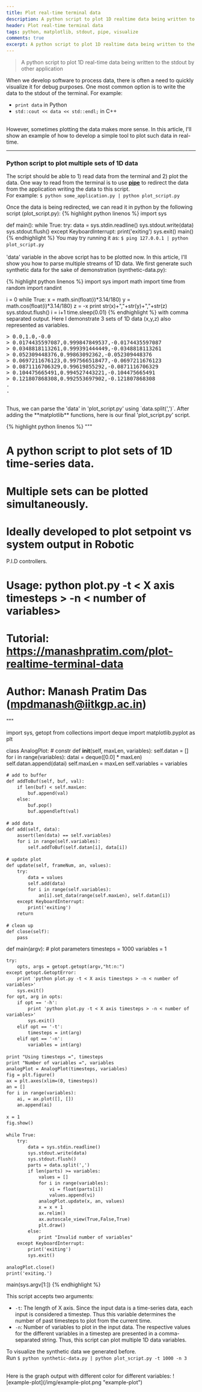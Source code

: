 ```yaml
---
title: Plot real-time terminal data
description: A python script to plot 1D realtime data being written to the stdout by other application
header: Plot real-time terminal data
tags: python, matplotlib, stdout, pipe, visualize
comments: true
excerpt: A python script to plot 1D realtime data being written to the stdout by other application
---
```


> A python script to plot 1D real-time data being written to the stdout by other application

When we develop software to process data, there is often a need to quickly visualize it for debug purposes. One most common option is to write the data to the stdout of the terminal. For example:
- `print data` in Python
- `std::cout << data << std::endl;` in C++

<br>
However, sometimes plotting the data makes more sense. In this article, I'll show an example of how to develop a simple tool to plot such data in real-time.

----

### Python script to plot multiple sets of 1D data
The script should be able to 1) read data from the terminal and 2) plot the data. One way to read from the terminal is to use [**pipe**](https://www.linfo.org/pipes.html) to redirect the data from the application writing the data to this script. 
<br> For example: `$ python some_application.py | python plot_script.py`

Once the data is being redirected, we can read it in python by the following script (plot_script.py):
{% highlight python linenos %}
import sys

def main():
    while True:
        try:
            data = sys.stdin.readline()
            sys.stdout.write(data)
            sys.stdout.flush()
        except KeyboardInterrupt:
            print('exiting')
            sys.exit()
main()
{% endhighlight %}
You may try running it as: `$ ping 127.0.0.1 | python plot_script.py`
<br>  
'data' variable in the above script has to be plotted now. In this article, I'll show you how to parse multiple streams of 1D data. We first generate such synthetic data for the sake of demonstration (synthetic-data.py):

{% highlight python linenos %}
import sys
import math
import time
from random import randint

i = 0
while True:
    x = math.sin(float(i)*3.14/180)
    y = math.cos(float(i)*3.14/180)
    z = -x
    print str(x)+","+str(y)+","+str(z)
    sys.stdout.flush()
    i = i+1
    time.sleep(0.01)
{% endhighlight %}
with comma separated output. Here I demonstrate 3 sets of 1D data (x,y,z) also represented as variables.
<pre>
> 0.0,1.0,-0.0
> 0.0174435597087,0.999847849537,-0.0174435597087
> 0.0348818113261,0.999391444449,-0.0348818113261
> 0.052309448376,0.99863092362,-0.052309448376
> 0.0697211676123,0.997566518477,-0.0697211676123
> 0.0871116706329,0.99619855292,-0.0871116706329
> 0.104475665491,0.994527443221,-0.104475665491
> 0.121807868308,0.992553697902,-0.121807868308
.
.
</pre>
<br>
Thus, we can parse the 'data' in 'plot_script.py' using `data.split(',')`. After adding the **matplotlib** functions, here is our final 'plot_script.py' script.

{% highlight python linenos %}
"""
# A python script to plot sets of 1D time-series data.
# Multiple sets can be plotted simultaneously.
# Ideally developed to plot setpoint vs system output in Robotic
   P.I.D controllers.

# Usage: python plot.py -t < X axis timesteps > -n < number of variables>
# Tutorial: https://manashpratim.com/plot-realtime-terminal-data

# Author: Manash Pratim Das (mpdmanash@iitkgp.ac.in)
"""

import sys, getopt
from collections import deque
import matplotlib.pyplot as plt


class AnalogPlot:
    # constr
    def __init__(self, maxLen, variables):
        self.datan = []
        for i in range(variables):
            datai = deque([0.0] * maxLen)
            self.datan.append(datai)
        self.maxLen = maxLen
        self.variables = variables

    # add to buffer
    def addToBuf(self, buf, val):
        if len(buf) < self.maxLen:
            buf.append(val)
        else:
            buf.pop()
            buf.appendleft(val)

    # add data
    def add(self, data):
        assert(len(data) == self.variables)
        for i in range(self.variables):
            self.addToBuf(self.datan[i], data[i])

    # update plot
    def update(self, frameNum, an, values):
        try:
            data = values
            self.add(data)
            for i in range(self.variables):
                an[i].set_data(range(self.maxLen), self.datan[i])
        except KeyboardInterrupt:
            print('exiting')
        return

    # clean up
    def close(self):
        pass


def main(argv):
    # plot parameters
    timesteps = 1000
    variables = 1

    try:
        opts, args = getopt.getopt(argv,"ht:n:")
    except getopt.GetoptError:
        print 'python plot.py -t < X axis timesteps > -n < number of variables>'
        sys.exit()
    for opt, arg in opts:
        if opt == '-h':
            print 'python plot.py -t < X axis timesteps > -n < number of variables>'
            sys.exit()
        elif opt == '-t':
            timesteps = int(arg)
        elif opt == '-n':
            variables = int(arg)

    print "Using timesteps =", timesteps 
    print "Number of variables =", variables
    analogPlot = AnalogPlot(timesteps, variables)
    fig = plt.figure()
    ax = plt.axes(xlim=(0, timesteps))
    an = []
    for i in range(variables):
        ai, = ax.plot([], [])
        an.append(ai)

    x = 1
    fig.show()

    while True:
        try:
            data = sys.stdin.readline()
            sys.stdout.write(data)
            sys.stdout.flush()
            parts = data.split(',')
            if len(parts) >= variables:
                values = []
                for i in range(variables):
                    vi = float(parts[i])
                    values.append(vi)
                analogPlot.update(x, an, values)
                x = x + 1
                ax.relim()
                ax.autoscale_view(True,False,True)
                plt.draw()
            else:
                print "Invalid number of variables"
        except KeyboardInterrupt:
            print('exiting')
            sys.exit()

    analogPlot.close()
    print('exiting.')

main(sys.argv[1:])
{% endhighlight %}

This script accepts two arguments:
- `-t`: The length of X axis. Since the input data is a time-series data, each input is considered a timestep. Thus this variable determines the number of past timesteps to plot from the current time.
- `-n`: Number of variables to plot in the input data. The respective values for the different variables in a timestep are presented in a comma-separated string. Thus, this script can plot multiple 1D data variables.

To visualize the synthetic data we generated before.   
Run `$ python synthetic-data.py | python plot_script.py -t 1000 -n 3`

<br>
Here is the graph output with different color for different variables:
![example-plot](/img/example-plot.png "example-plot")
